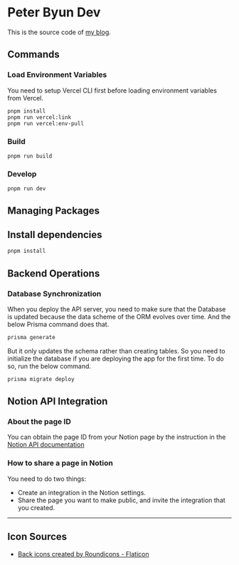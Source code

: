 # Peter Byun Dev

This is the source code of [my blog](https://peter-byun.dev). <br />

## Commands

### Load Environment Variables

You need to setup Vercel CLI first before loading environment variables from Vercel.

```
pnpm install
pnpm run vercel:link
pnpm run vercel:env-pull
```

### Build

```
pnpm run build
```

### Develop

```
pnpm run dev
```

## Managing Packages

## Install dependencies

```sh
pnpm install
```

## Backend Operations

### Database Synchronization

When you deploy the API server, you need to make sure that the Database is updated because the data scheme of the ORM evolves over time.
And the below Prisma command does that.

```bash
prisma generate
```

But it only updates the schema rather than creating tables.
So you need to initialize the database if you are deploying the app for the first time. To do so, run the below command.

```bash
prisma migrate deploy
```

## Notion API Integration

### About the page ID

You can obtain the page ID from your Notion page by the instruction in the [Notion API documentation](https://developers.notion.com/docs/working-with-page-content#creating-a-page-with-content)

### How to share a page in Notion

You need to do two things:

- Create an integration in the Notion settings.
- Share the page you want to make public, and invite the integration that you created.

---

## Icon Sources

- <a href="https://www.flaticon.com/free-icons/back" title="back icons">Back icons created by Roundicons - Flaticon</a>
